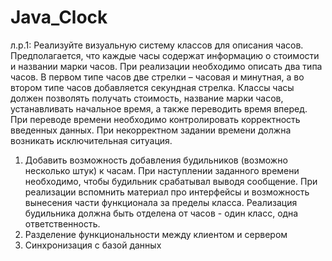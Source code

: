 # Java_Clock

л.р.1:
Реализуйте визуальную систему классов для описания часов. Предполагается, что каждые часы содержат информацию о стоимости и названии марки часов. При реализации необходимо описать два типа часов. В первом типе часов две стрелки – часовая и минутная, а во втором типе часов добавляется секундная стрелка. Классы часы должен позволять получать стоимость, название марки часов, устанавливать начальное время, а также переводить время вперед. При переводе времени необходимо контролировать корректность введенных данных. При некорректном задании времени должна возникать исключительная ситуация.

1. Добавить возможность добавления будильников (возможно несколько штук) к часам.
При наступлении заданного времени необходимо, чтобы будильник срабатывал выводя сообщение.
При реализации вспомнить материал про интерфейсы и возможность вынесения части функционала за пределы класса.
Реализация будильника должна быть отделена от часов - один класс, одна ответственность.
2. Разделение функциональности между клиентом и сервером
3. Синхронизация с базой данных
